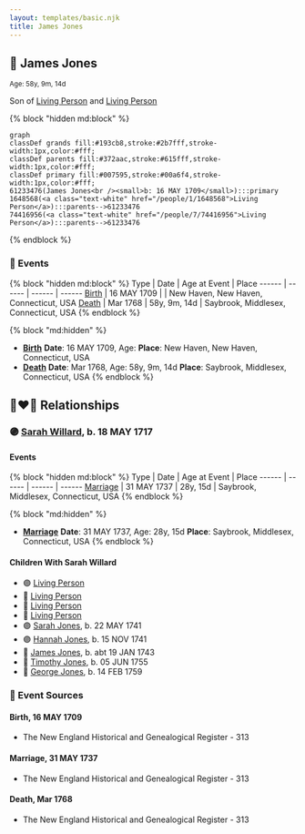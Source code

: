 ```yaml
---
layout: templates/basic.njk
title: James Jones
---
```

## 🔵 James Jones
<small>Age: 58y, 9m, 14d</small>

Son of [Living Person](/people/7/74416956) and [Living Person](/people/1/1648568)

{% block "hidden md:block" %}
```mermaid
graph
classDef grands fill:#193cb8,stroke:#2b7fff,stroke-width:1px,color:#fff;
classDef parents fill:#372aac,stroke:#615fff,stroke-width:1px,color:#fff;
classDef primary fill:#007595,stroke:#00a6f4,stroke-width:1px,color:#fff;
61233476(James Jones<br /><small>b: 16 MAY 1709</small>):::primary
1648568(<a class="text-white" href="/people/1/1648568">Living Person</a>):::parents-->61233476
74416956(<a class="text-white" href="/people/7/74416956">Living Person</a>):::parents-->61233476
```
{% endblock %}

### 📆 Events

{% block "hidden md:block" %}
Type | Date | Age at Event | Place
------ | ------ | ------ | ------
[Birth](#event-event-2) | 16 MAY 1709 |  | New Haven, New Haven, Connecticut, USA
[Death](#event-event-3) | Mar 1768 | 58y, 9m, 14d | Saybrook, Middlesex, Connecticut, USA
{% endblock %}

{% block "md:hidden" %}
- **[Birth](#event-event-2)**
**Date**: 16 MAY 1709, Age:
**Place**: New Haven, New Haven, Connecticut, USA
- **[Death](#event-event-3)**
**Date**: Mar 1768, Age: 58y, 9m, 14d
**Place**: Saybrook, Middlesex, Connecticut, USA
{% endblock %}

## 👩‍❤️‍👨 Relationships

### 🟣 [Sarah Willard](/people/2/24374592), b. 18 MAY 1717

#### Events

{% block "hidden md:block" %}
Type | Date | Age at Event | Place
------ | ------ | ------ | ------
[Marriage](#event-family-0-event-0) | 31 MAY 1737 | 28y, 15d | Saybrook, Middlesex, Connecticut, USA
{% endblock %}

{% block "md:hidden" %}
- **[Marriage](#event-family-0-event-0)**
**Date**: 31 MAY 1737, Age: 28y, 15d
**Place**: Saybrook, Middlesex, Connecticut, USA
{% endblock %}

#### Children With Sarah Willard
* 🟣 [Living Person](/people/1/1434019)
* 🔵 [Living Person](/people/6/69352096)
* 🔵 [Living Person](/people/4/45197660)
* 🔵 [Living Person](/people/1/10134440)
* 🟣 [Sarah Jones](/people/9/95119732), b. 22 MAY 1741
* 🟣 [Hannah Jones](/people/3/3592220), b. 15 NOV 1741
* 🔵 [James Jones](/people/3/31141841), b. abt 19 JAN 1743
* 🔵 [Timothy Jones](/people/6/63580840), b. 05 JUN 1755
* 🔵 [George Jones](/people/1/12539052), b. 14 FEB 1759
### 📰 Event Sources

#### <a id="event-event-2"></a> Birth, 16 MAY 1709
* The New England Historical and Genealogical Register  - 313

#### <a id="event-family-0-event-0"></a> Marriage, 31 MAY 1737
* The New England Historical and Genealogical Register  - 313
#### <a id="event-event-3"></a> Death, Mar 1768
* The New England Historical and Genealogical Register  - 313
